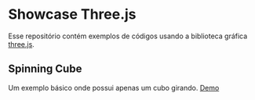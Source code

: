 # Showcase Three.js

Esse repositório contém exemplos de códigos usando a biblioteca gráfica [three.js](https://threejs.org/).

## Spinning Cube

Um exemplo básico onde possui apenas um cubo girando. [Demo](https://jadsonluan.github.io/showcase-three-js/src/spinning-cube.html)